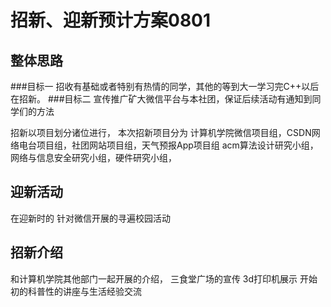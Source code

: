 # 招新、迎新预计方案0801

## 整体思路

###目标一
	招收有基础或者特别有热情的同学，其他的等到大一学习完C++以后在招新。
###目标二
	宣传推广矿大微信平台与本社团，保证后续活动有通知到同学们的方法


招新以项目划分诸位进行，
本次招新项目分为
计算机学院微信项目组，CSDN网络电台项目组，社团网站项目组，天气预报App项目组
acm算法设计研究小组，网络与信息安全研究小组，硬件研究小组，

## 迎新活动
在迎新时的
针对微信开展的寻遍校园活动

## 招新介绍

和计算机学院其他部门一起开展的介绍，
三食堂广场的宣传
3d打印机展示
开始初的科普性的讲座与生活经验交流